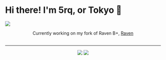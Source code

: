 <p align="center">
<h1>Hi there! I'm 5rq, or Tokyo 👋</h1> <img src="https://hits.link/hits?url=https://github.com/5rq&bgLeft=444444&bgRight=031e87&label=visits"/>
</p>

<p align="center">
Currently working on my fork of Raven B+, <a href="https://github.com/5rq/Raven">Raven</a><br/>
<br/>
</p>

---
<p align="center">
<img src="https://lanyard.cnrad.dev/api/774299626697523200?hideDiscrim=true"/> <img src="https://lanyard.cnrad.dev/api/952160535493885992?hideDiscrim=true"/>
</p>
